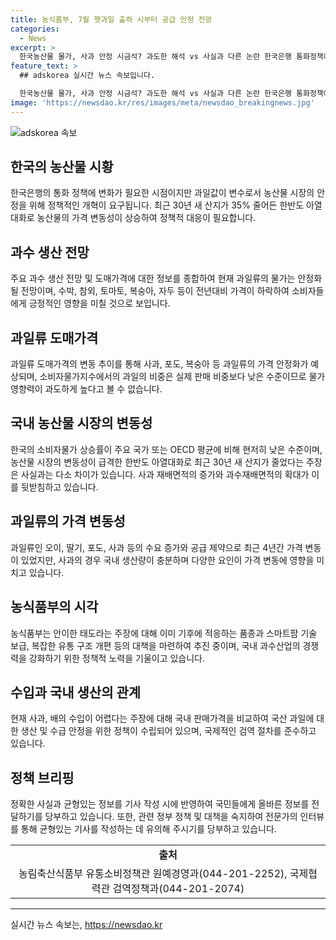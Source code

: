 ```yaml
---
title: 농식품부, 7월 햇과일 출하 시부터 공급 안정 전망
categories:
  - News
excerpt: >
  한국농산물 물가, 사과 안정 시금석? 과도한 해석 vs 사실과 다른 논란 한국은행 통화정책에 영향을 미칠만한 농산물 가격 변동성과 관련, 최근 4년간 사과, 오이 등 과일가격 상승에 대한 논란이 높아지고 있다. 농식품부는 이에 대해 사과와 배 등의 물가 영향력이 과대 평가되고 있으며, 과일류의 가격이 안정화될 전망이라고 설명하고 있다. 그러나 전문가들은 이에 대해 의견 충돌이 이어지고 있다. 최근 30년 새 산지가 35% 줄어든 것과 같은 기후변화로 인한 문제도 함께 대두되고 있다.
feature_text: >
  ## adskorea 실시간 뉴스 속보입니다.

  한국농산물 물가, 사과 안정 시금석? 과도한 해석 vs 사실과 다른 논란 한국은행 통화정책에 영향을 미칠만한 농산물 가격 변동성과 관련, 최근 4년간 사과, 오이 등 과일가격 상승에 대한 논란이 높아지고 있다. 농식품부는 이에 대해 사과와 배 등의 물가 영향력이 과대 평가되고 있으며, 과일류의 가격이 안정화될 전망이라고 설명하고 있다. 그러나 전문가들은 이에 대해 의견 충돌이 이어지고 있다. 최근 30년 새 산지가 35% 줄어든 것과 같은 기후변화로 인한 문제도 함께 대두되고 있다.
image: 'https://newsdao.kr/res/images/meta/newsdao_breakingnews.jpg'
---
```


<p><img src="https://newsdao.kr/res/images/meta/newsdao_breakingnews.jpg" alt="adskorea 속보" /></p>

<h2 data-ke-size="size26">한국의 농산물 시황</h2>

<p data-ke-size="size16">한국은행의 통화 정책에 변화가 필요한 시점이지만 과일값이 변수로서 농산물 시장의 안정을 위해 정책적인 개혁이 요구됩니다. 최근 30년 새 산지가 35% 줄어든 한반도 아열대화로 농산물의 가격 변동성이 상승하여 정책적 대응이 필요합니다.</p>

<h2 data-ke-size="size26">과수 생산 전망</h2>

<p data-ke-size="size16">주요 과수 생산 전망 및 도매가격에 대한 정보를 종합하여 현재 과일류의 물가는 안정화될 전망이며, 수박, 참외, 토마토, 복숭아, 자두 등이 전년대비 가격이 하락하여 소비자들에게 긍정적인 영향을 미칠 것으로 보입니다.</p>

<h2 data-ke-size="size26">과일류 도매가격</h2>

<p data-ke-size="size16">과일류 도매가격의 변동 추이를 통해 사과, 포도, 복숭아 등 과일류의 가격 안정화가 예상되며, 소비자물가지수에서의 과일의 비중은 실제 판매 비중보다 낮은 수준이므로 물가 영향력이 과도하게 높다고 볼 수 없습니다.</p>

<h2 data-ke-size="size26">국내 농산물 시장의 변동성</h2>

<p data-ke-size="size16">한국의 소비자물가 상승률이 주요 국가 또는 OECD 평균에 비해 현저히 낮은 수준이며, 농산물 시장의 변동성이 급격한 한반도 아열대화로 최근 30년 새 산지가 줄었다는 주장은 사실과는 다소 차이가 있습니다. 사과 재배면적의 증가와 과수재배면적의 확대가 이를 뒷받침하고 있습니다.</p>

<h2 data-ke-size="size26">과일류의 가격 변동성</h2>

<p data-ke-size="size16">과일류인 오이, 딸기, 포도, 사과 등의 수요 증가와 공급 제약으로 최근 4년간 가격 변동이 있었지만, 사과의 경우 국내 생산량이 충분하며 다양한 요인이 가격 변동에 영향을 미치고 있습니다.</p>

<h2 data-ke-size="size26">농식품부의 시각</h2>

<p data-ke-size="size16">농식품부는 안이한 태도라는 주장에 대해 이미 기후에 적응하는 품종과 스마트팜 기술 보급, 복잡한 유통 구조 개편 등의 대책을 마련하여 추진 중이며, 국내 과수산업의 경쟁력을 강화하기 위한 정책적 노력을 기울이고 있습니다.</p>

<h2 data-ke-size="size26">수입과 국내 생산의 관계</h2>

<p data-ke-size="size16">현재 사과, 배의 수입이 어렵다는 주장에 대해 국내 판매가격을 비교하여 국산 과일에 대한 생산 및 수급 안정을 위한 정책이 수립되어 있으며, 국제적인 검역 절차를 준수하고 있습니다.</p>

<h2 data-ke-size="size26">정책 브리핑</h2>

<p data-ke-size="size16">정확한 사실과 균형있는 정보를 기사 작성 시에 반영하여 국민들에게 올바른 정보를 전달하기를 당부하고 있습니다. 또한, 관련 정부 정책 및 대책을 숙지하여 전문가의 인터뷰를 통해 균형있는 기사를 작성하는 데 유의해 주시기를 당부하고 있습니다.</p>

<table>
    <tr>
        <td style="text-align: center; height: 17px;"><b>출처</b></td>
    </tr>
    <tr>
        <td style="text-align: center; height: 17px;">농림축산식품부 유통소비정책관 원예경영과(044-201-2252), 국제협력관 검역정책과(044-201-2074)</td>
    </tr>
</table>

<p><hr></p>
실시간 뉴스 속보는, <a href="https://newsdao.kr" rel="dofollow">https://newsdao.kr</a>


